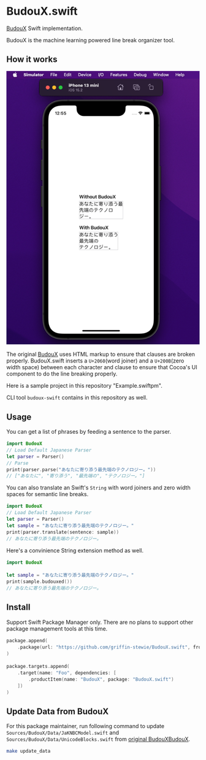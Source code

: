 # BudouX.swift

[BudouX](https://github.com/google/budoux) Swift implementation.

BudouX is the machine learning powered line break organizer tool.

## How it works

![](Docs/assets/sample.png)

The original [BudouX](https://github.com/google/budoux) uses HTML markup to ensure that clauses are broken properly. BudouX.swift inserts a `U+2060`(word joiner) and a `U+200B`(zero width space) between each character and clause to ensure that Cocoa's UI component to do the line breaking properly.

Here is a sample project in this repository "Example.swiftpm".

CLI tool `budoux-swift` contains in this repository as well.

## Usage

You can get a list of phrases by feeding a sentence to the parser.

```swift
import BudouX
// Load Default Japanese Parser
let parser = Parser()
// Parse
print(parser.parse("あなたに寄り添う最先端のテクノロジー。"))
// ["あなたに", "寄り添う", "最先端の", "テクノロジー。"]
```

You can also translate an Swift's `String` with word joiners and zero width spaces for semantic line breaks.

```swift
import BudouX
// Load Default Japanese Parser
let parser = Parser()
let sample = "あなたに寄り添う最先端のテクノロジー。"
print(parser.translate(sentence: sample))
// あ⁠な⁠た⁠に​寄⁠り⁠添⁠う​最⁠先⁠端⁠の​テ⁠ク⁠ノ⁠ロ⁠ジ⁠ー⁠。
```

Here's a convinience String extension method as well.

```swift
import BudouX

let sample = "あなたに寄り添う最先端のテクノロジー。"
print(sample.budouxed())
// あ⁠な⁠た⁠に​寄⁠り⁠添⁠う​最⁠先⁠端⁠の​テ⁠ク⁠ノ⁠ロ⁠ジ⁠ー⁠。
```

## Install

Support Swift Package Manager only. There are no plans to support other package management tools at this time.

```swift
package.append(
    .package(url: "https://github.com/griffin-stewie/BudouX.swift", from: "0.2.0")
)

package.targets.append(
    .target(name: "Foo", dependencies: [
        .productItem(name: "BudouX", package: "BudouX.swift")
    ])
)
```

## Update Data from BudouX

For this package maintainer, run following command to update `Sources/BudouX/Data/JaKNBCModel.swift` and `Sources/BudouX/Data/UnicodeBlocks.swift` from [original BudouXBudouX](https://github.com/google/budoux).

```sh
make update_data 
```
